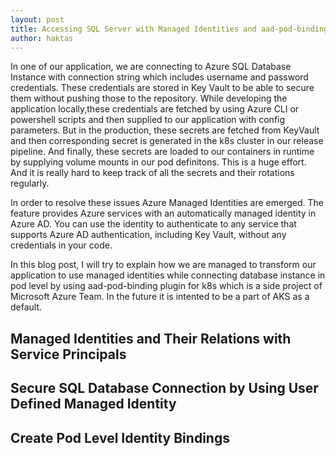 ```yaml
---
layout: post
title: Accessing SQL Server with Managed Identities and aad-pod-binding k8s plugin
author: haktas
---
```


In one of our application, we are connecting to Azure SQL Database Instance with connection string which includes username and password credentials. These credentials are stored in Key Vault to be able to secure them without pushing those to the repository. While developing the application locally,these credentials are fetched by using Azure CLI or powershell scripts and then supplied to our application with config parameters. But in the production, these secrets are fetched from KeyVault and then corresponding secret is generated in the k8s cluster in our release pipeline. And finally, these secrets are loaded to our containers in runtime by supplying volume mounts in our pod definitons. This is a huge effort. And it is really hard to keep track of all the secrets and their rotations regularly.

In order to resolve these issues Azure Managed Identities are emerged. The feature provides Azure services with an automatically managed identity in Azure AD. You can use the identity to authenticate to any service that supports Azure AD authentication, including Key Vault, without any credentials in your code.

In this blog post, I will try to explain how we are managed to transform our application to use managed identities while connecting database instance in pod level by using aad-pod-binding plugin for k8s which is a side project of Microsoft Azure Team. In the future it is intented to be a part of AKS as a default.

## Managed Identities and Their Relations with Service Principals


## Secure SQL Database Connection by Using User Defined Managed Identity


## Create Pod Level Identity Bindings 